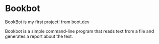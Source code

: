 # Bookbot
BookBot is my first project! from boot.dev

Bookbot is a simple command-line program that reads text from a file and generates a report about the text.